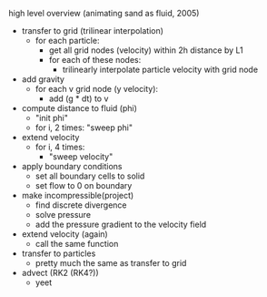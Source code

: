 
high level overview (animating sand as fluid, 2005)

- transfer to grid (trilinear interpolation)
    * for each particle:
        * get all grid nodes (velocity) within 2h distance by L1
        * for each of these nodes:
            * trilinearly interpolate particle velocity with grid node
- add gravity
    * for each v grid node (y velocity):
        * add (g * dt) to v
- compute distance to fluid (phi)
    * "init phi"
    * for i, 2 times:
        "sweep phi"
- extend velocity
    * for i, 4 times:
        * "sweep velocity"
- apply boundary conditions
    * set all boundary cells to solid
    * set flow to 0 on boundary
- make incompressible(project)
    * find discrete divergence
    * solve pressure
    * add the pressure gradient to the velocity field
- extend velocity (again)
    * call the same function
- transfer to particles
    * pretty much the same as transfer to grid
- advect (RK2 (RK4?))
    * yeet
